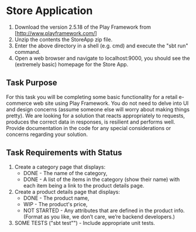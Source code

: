# Store Application

1. Download the version 2.5.18 of the Play Framework from [http://www.playframework.com/]
2. Unzip the contents the StoreApp zip file.
3. Enter the above directory in a shell (e.g. cmd) and execute the "sbt run" command.
4. Open a web browser and navigate to localhost:9000, you should see the (extremely basic) homepage for the Store App.

## Task Purpose
For this task you will be completing some basic functionality for a retail e-commerce web site using Play Framework. 
You do not need to delve into UI and design concerns (assume someone else will worry about making things pretty). We are
looking for a solution that reacts appropriately to requests, produces the correct data in responses, is resilient and 
performs well. Provide documentation in the code for any special considerations or concerns regarding your solution. 

## Task Requirements with Status
1. Create a category page that displays:
    * DONE - The name of the category,
    * DONE - A list of the items in the category (show their name) with each item being a link to the product details page.
2. Create a product details page that displays:
    * DONE - The product name,
    * WIP - The product's price,
    * NOT STARTED - Any attributes that are defined in the product info. (Format as you like, we don’t care, we’re backend developers.)
3. SOME TESTS ("sbt test"") - Include appropriate unit tests.
